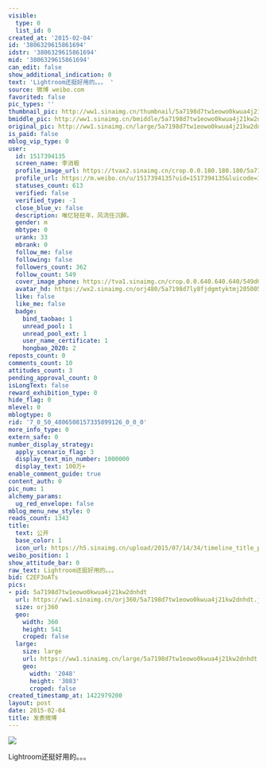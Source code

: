 ```yaml
---
visible:
  type: 0
  list_id: 0
created_at: '2015-02-04'
id: '3806329615861694'
idstr: '3806329615861694'
mid: '3806329615861694'
can_edit: false
show_additional_indication: 0
text: 'Lightroom还挺好用的。。。 '
source: 微博 weibo.com
favorited: false
pic_types: ''
thumbnail_pic: http://ww1.sinaimg.cn/thumbnail/5a7198d7tw1eowo0kwua4j21kw2dnhdt.jpg
bmiddle_pic: http://ww1.sinaimg.cn/bmiddle/5a7198d7tw1eowo0kwua4j21kw2dnhdt.jpg
original_pic: http://ww1.sinaimg.cn/large/5a7198d7tw1eowo0kwua4j21kw2dnhdt.jpg
is_paid: false
mblog_vip_type: 0
user:
  id: 1517394135
  screen_name: 李消极
  profile_image_url: https://tvax2.sinaimg.cn/crop.0.0.180.180.180/5a7198d7ly8fjdgmtyktmj20500500so.jpg?KID=imgbed,tva&Expires=1606399563&ssig=PmkyTquvG4
  profile_url: https://m.weibo.cn/u/1517394135?uid=1517394135&luicode=10000011&lfid=2304131517394135_-_WEIBO_SECOND_PROFILE_WEIBO
  statuses_count: 613
  verified: false
  verified_type: -1
  close_blue_v: false
  description: 唯忆轻狂年，风流任沉醉。
  gender: m
  mbtype: 0
  urank: 33
  mbrank: 0
  follow_me: false
  following: false
  followers_count: 362
  follow_count: 549
  cover_image_phone: https://tva1.sinaimg.cn/crop.0.0.640.640.640/549d0121tw1egm1kjly3jj20hs0hsq4f.jpg
  avatar_hd: https://wx2.sinaimg.cn/orj480/5a7198d7ly8fjdgmtyktmj20500500so.jpg
  like: false
  like_me: false
  badge:
    bind_taobao: 1
    unread_pool: 1
    unread_pool_ext: 1
    user_name_certificate: 1
    hongbao_2020: 2
reposts_count: 0
comments_count: 10
attitudes_count: 3
pending_approval_count: 0
isLongText: false
reward_exhibition_type: 0
hide_flag: 0
mlevel: 0
mblogtype: 0
rid: '7_0_50_4806508157335899126_0_0_0'
more_info_type: 0
extern_safe: 0
number_display_strategy:
  apply_scenario_flag: 3
  display_text_min_number: 1000000
  display_text: 100万+
enable_comment_guide: true
content_auth: 0
pic_num: 1
alchemy_params:
  ug_red_envelope: false
mblog_menu_new_style: 0
reads_count: 1343
title:
  text: 公开
  base_color: 1
  icon_url: https://h5.sinaimg.cn/upload/2015/07/14/34/timeline_title_public_default.png
weibo_position: 1
show_attitude_bar: 0
raw_text: Lightroom还挺好用的。。。 ​​​
bid: C2EF3oATs
pics:
- pid: 5a7198d7tw1eowo0kwua4j21kw2dnhdt
  url: https://ww1.sinaimg.cn/orj360/5a7198d7tw1eowo0kwua4j21kw2dnhdt.jpg
  size: orj360
  geo:
    width: 360
    height: 541
    croped: false
  large:
    size: large
    url: https://ww1.sinaimg.cn/large/5a7198d7tw1eowo0kwua4j21kw2dnhdt.jpg
    geo:
      width: '2048'
      height: '3083'
      croped: false
created_timestamp_at: 1422979200
layout: post
date: 2015-02-04
title: 发表微博
---
```


![](https://image.baidu.com/search/down?url=http://ww1.sinaimg.cn/large/5a7198d7tw1eowo0kwua4j21kw2dnhdt.jpg)

Lightroom还挺好用的。。。 

